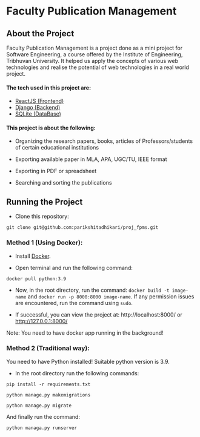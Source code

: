 
# Faculty Publication Management

## About the Project

Faculty Publication Management is a project done as a mini project for Software Engineering, a course offered by the Institute of Engineering, Tribhuvan University. It helped us apply the concepts of various web technologies and realise the potential of web technologies in a real world project.

#### The tech used in this project are:

- [ReactJS (Frontend)](https://react.dev/)
-  [Django (Backend)](https://www.djangoproject.com/)
-  [SQLite (DataBase)](https://www.sqlite.org/index.html)

#### This project is about the following: 

- Organizing the research papers, books, articles of Professors/students of certain
educational institutions

- Exporting available paper in MLA, APA, UGC/TU, IEEE format

- Exporting in PDF or spreadsheet

- Searching and sorting the publications

## Running the Project

- Clone this repository: 

```git clone git@github.com:parikshitadhikari/proj_fpms.git```

### Method 1 (Using Docker):

- Install [Docker](https://www.docker.com/).

- Open terminal and run the following command: 

```docker pull python:3.9```

- Now, in the root directory, run the command: ```docker build -t image-name``` and ```docker run -p 8000:8000 image-name```. If any permission issues are encountered, run the command using ```sudo```.

- If successful, you can view the project at: http://localhost:8000/ or http://127.0.0.1:8000/

Note: You need to have docker app running in the background!

### Method 2 (Traditional way):

You need to have Python installed! Suitable python version is 3.9.

- In the root directory run the following commands:  

```pip install -r requirements.txt```

```python manage.py makemigrations```

```python manage.py migrate```

And finally run the command:

```python managa.py runserver```